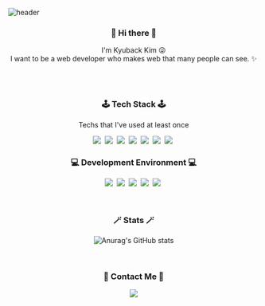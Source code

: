 ![header](https://capsule-render.vercel.app/api?type=wave&color=auto&height=300&section=header&text=Q100&fontSize=90)


<h3 align="center"> 👋 Hi there 👋 </h3>
<p align="center">
I'm Kyuback Kim 😜 <br>
I want to be a web developer who makes web that many people can see. ✨
</p>

<br>
<br>
<h3 align="center">🕹 Tech Stack 🕹</h3>

<p align="center"> Techs that I've used at least once </p>

<p align="center">
  <img src="https://img.shields.io/badge/Python-3766AB?style=flat-square&logo=Python&logoColor=white"/></a>&nbsp 
  <img src="https://img.shields.io/badge/React-61DAFB?style=flat-square&logo=React&logoColor=white"/></a>&nbsp
  <img src="https://img.shields.io/badge/C-A8B9CC?style=flat-square&logo=C&logoColor=white"/></a>&nbsp
<img src="https://img.shields.io/badge/TypeScript-3178C6?style=flat-square&logo=TypeScript&logoColor=white"/></a>&nbsp
  <img src="https://img.shields.io/badge/Javascript-ffb13b?style=flat-square&logo=javascript&logoColor=white"/></a>&nbsp
  <img src="https://img.shields.io/badge/HTML5-E34F26?style=flat-square&logo=Hulu&logoColor=white"/></a>&nbsp
  <img src="https://img.shields.io/badge/css-1572B6?style=flat-square&logo=css3&logoColor=white"/></a>&nbsp
  
  <br>
</p>
<h3 align="center">💻 Development Environment 💻</h3>
<p align="center">
<img src="https://img.shields.io/badge/Node.js-339933?style=flat-square&logo=Node.js&logoColor=white"/></a>&nbsp
<img src="https://img.shields.io/badge/Homebrew-FBB040?style=flat-square&logo=Homebrew&logoColor=black"/></a>&nbsp
<img src="https://img.shields.io/badge/Anaconda-44A833?style=flat-square&logo=Anaconda&logoColor=white"/></a>&nbsp
<img src="https://img.shields.io/badge/VSCode-007ACC?style=flat-square&logo=Visual Studio Code&logoColor=white"/></a>&nbsp
<img src="https://img.shields.io/badge/PyCharm-000000?style=flat-square&logo=PyCharm&logoColor=white"/></a>&nbsp
</p>

<br>

<h3 align="center">🪄 Stats 🪄</h3>

<div align="center" style="text-align:center">

![Anurag's GitHub stats](https://github-readme-stats.vercel.app/api?username=Q-100&show_icons=true&theme=tokyonight)


</div>
  
<br>


<h3 align="center"> 🧸 Contact Me 🧸 </h3>
<p align="center">
  <a href="mailto:opea5954@gmail.com"><img src="https://img.shields.io/badge/Gmail-d14836?style=flat-square&logo=Gmail&logoColor=white&link=viliketh1s98@naver.com"/></a>
</p>
<br>


